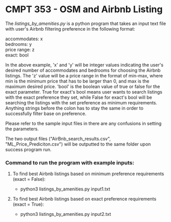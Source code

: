 # CMPT 353 - OSM and Airbnb Listing

The _listings_by_amenities.py_ is a python program that takes an input text file with user's Airbnb filtering preference in the following format:

accommodates: x  
bedrooms: y  
price range: z  
exact: bool  

In the above example, 'x' and 'y' will be integer values indicating the user's desired number of accommodates and bedrooms for choosing the Airbnb listings. The 'z' value will be a price range in the format of min-max, where min is the minimum price that has to be larger than 0, and max is the maximum desired price. 'bool' is the boolean value of true or false for the exact parameter. True for exact's bool means user wants to search listings with the exact preference they set, while False for exact's bool will be searching the listings with the set preference as minimum requirements. Anything strings before the colon has to stay the same in order to successfully filter base on preference.

Please refer to the sample input files in there are any confusions in setting the parameters. 

The two output files ("AirBnb_search_results.csv", "ML_Price_Prediciton.csv") will be outputted to the same folder upon success program run.

### Command to run the program with example inputs:

1. To find best Airbnb listings based on minimum preference requirements (exact = False):
    * python3 listings_by_amenities.py input1.txt    


2. To find best Airbnb listings based on exact preference requirements (exact = True):
    * python3 listings_by_amenities.py input2.txt  
